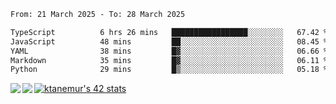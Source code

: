 <!--START_SECTION:waka-->

```txt
From: 21 March 2025 - To: 28 March 2025

TypeScript          6 hrs 26 mins   █████████████████░░░░░░░░   67.42 %
JavaScript          48 mins         ██░░░░░░░░░░░░░░░░░░░░░░░   08.45 %
YAML                38 mins         █▓░░░░░░░░░░░░░░░░░░░░░░░   06.66 %
Markdown            35 mins         █▓░░░░░░░░░░░░░░░░░░░░░░░   06.11 %
Python              29 mins         █▒░░░░░░░░░░░░░░░░░░░░░░░   05.18 %
```

<!--END_SECTION:waka-->
<a href="https://github.com/anuraghazra/github-readme-stats">
  <img align="left" src="https://github-readme-stats.vercel.app/api?username=Tanesan&count_private=true&show_icons=true" />
<img align="left" src="https://github-readme-stats.vercel.app/api/top-langs/?username=Tanesan" />
</a>

[![ktanemur's 42 stats](https://badge42.vercel.app/api/v2/cl1wslf6s002109l771rng2w8/stats?cursusId=21&coalitionId=62)](https://github.com/JaeSeoKim/badge42)
